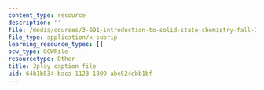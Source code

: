 ```yaml
---
content_type: resource
description: ''
file: /media/courses/3-091-introduction-to-solid-state-chemistry-fall-2018/64b1b534baca11231809abe524dbb1bf_rkFY8WB8tfs.srt
file_type: application/x-subrip
learning_resource_types: []
ocw_type: OCWFile
resourcetype: Other
title: 3play caption file
uid: 64b1b534-baca-1123-1809-abe524dbb1bf
---
```


